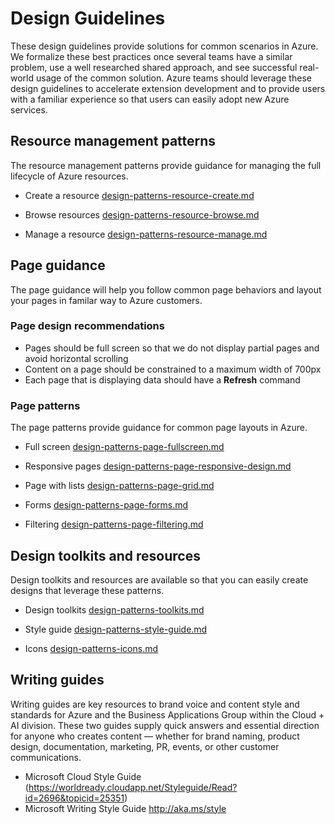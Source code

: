 <a name="design-guidelines"></a>
# Design Guidelines

These design guidelines provide solutions for common scenarios in Azure.  We formalize these best practices once several teams have a similar problem, use a well researched shared approach, and see successful real-world usage of the common solution. Azure teams should leverage these design guidelines to accelerate extension development and to provide users with a familiar experience so that users can easily adopt new Azure services.

<a name="design-guidelines-resource-management-patterns"></a>
## Resource management patterns
The resource management patterns provide guidance for managing the full lifecycle of Azure resources.

* Create a resource [design-patterns-resource-create.md](design-patterns-resource-create.md)

* Browse resources [design-patterns-resource-browse.md](design-patterns-resource-browse.md)

* Manage a resource [design-patterns-resource-manage.md](design-patterns-resource-manage.md)


<a name="design-guidelines-page-guidance"></a>
## Page guidance
The page guidance will help you follow common page behaviors and layout your pages in familar way to Azure customers.

<a name="design-guidelines-page-guidance-page-design-recommendations"></a>
### Page design recommendations
* Pages should be full screen so that we do not display partial pages and avoid horizontal scrolling
* Content on a page should be constrained to a maximum width of 700px
* Each page that is displaying data should have a **Refresh** command

<a name="design-guidelines-page-guidance-page-patterns"></a>
### Page patterns
The page patterns provide guidance for common page layouts in Azure.

* Full screen [design-patterns-page-fullscreen.md](design-patterns-page-fullscreen.md)

* Responsive pages [design-patterns-page-responsive-design.md](design-patterns-page-responsive-design.md)

* Page with lists [design-patterns-page-grid.md](design-patterns-page-grid.md)

* Forms [design-patterns-page-forms.md](design-patterns-page-forms.md)

* Filtering [design-patterns-page-filtering.md](design-patterns-page-filtering.md)


<a name="design-guidelines-design-toolkits-and-resources"></a>
## Design toolkits and resources
Design toolkits and resources are available so that you can easily create designs that leverage these patterns.

* Design toolkits [design-patterns-toolkits.md](design-patterns-toolkits.md)

* Style guide [design-patterns-style-guide.md](design-patterns-style-guide.md)

* Icons [design-patterns-icons.md](design-patterns-icons.md)

<a name="design-guidelines-writing-guides"></a>
## Writing guides
Writing guides are key resources to brand voice and content style and standards for Azure and the Business Applications Group within the Cloud + AI division. These two guides supply quick answers and essential direction for anyone who creates content — whether for brand naming, product design, documentation, marketing, PR, events, or other customer communications. 

 * Microsoft Cloud Style Guide (https://worldready.cloudapp.net/Styleguide/Read?id=2696&topicid=25351)
 * Microsoft Writing Style Guide http://aka.ms/style





